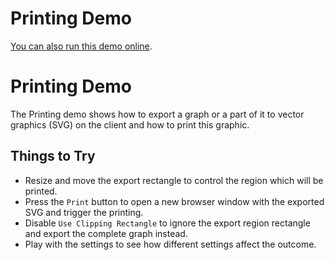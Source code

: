 <!--
 //////////////////////////////////////////////////////////////////////////////
 // @license
 // This file is part of yFiles for HTML 2.5.0.3.
 // Use is subject to license terms.
 //
 // Copyright (c) 2000-2023 by yWorks GmbH, Vor dem Kreuzberg 28,
 // 72070 Tuebingen, Germany. All rights reserved.
 //
 //////////////////////////////////////////////////////////////////////////////
-->
# Printing Demo

[You can also run this demo online](https://live.yworks.com/demos/view/printing/index.html).

# Printing Demo

The Printing demo shows how to export a graph or a part of it to vector graphics (SVG) on the client and how to print this graphic.

## Things to Try

- Resize and move the export rectangle to control the region which will be printed.
- Press the `Print` button to open a new browser window with the exported SVG and trigger the printing.
- Disable `Use Clipping Rectangle` to ignore the export region rectangle and export the complete graph instead.
- Play with the settings to see how different settings affect the outcome.
